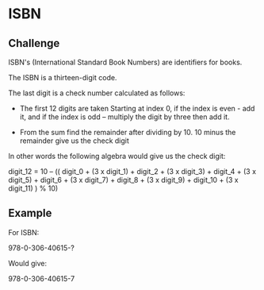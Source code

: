 # ISBN

## Challenge

ISBN's (International Standard Book Numbers) are identifiers for books. 

The ISBN is a thirteen-digit code.

The last digit is a check number calculated as follows:

- The first 12 digits are taken
Starting at index 0, if the index is even - add it, and if the index is odd – multiply the digit by three then add it.


- From the sum find the remainder after dividing by 10.
10 minus the remainder give us the check digit


In other words the following algebra would give us the check digit:

digit_12 = 10 – (( digit_0 + (3 x digit_1) + digit_2 + (3 x digit_3) + digit_4 + (3 x digit_5) + digit_6 + (3 x digit_7) + digit_8 + (3 x digit_9) + digit_10 + (3 x digit_11) ) % 10)

## Example

For ISBN: 

978-0-306-40615-?

Would give:

978-0-306-40615-7
